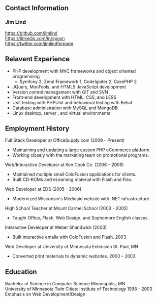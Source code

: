 ## Contact Information

### Jim Lind

https://github.com/jimlind  
https://linkedin.com/in/spoon  
https://twitter.com/jimlindforpope  

## Relavent Experience

 - PHP development with MVC frameworks and object oriented programming
   - Symfony 2, Zend Framework 1, CodeIgniter 2, CakePHP 2 
 - JQuery, MooTools, and HTML5 JavaScript development 
 - Version control management with GIT and SVN 
 - Front-end development with HTML, CSS, and LESS 
 - Unit testing with PHPUnit and behavioral testing with Behat 
 - Database administration with MySQL and MongoDB 
 - Linux desktop, server , and virtual environments 

## Employment History

Full Stack Developer at OfficeSupply.com (2009 – Present)
 - Maintaining and updating a large custom PHP eCommerce platform.	
 - Working closely with the marketing team on promotional programs.

Web/Interactive Developer at Ken Cook Co. (2006 – 2009)
 - Maintained multiple small ColdFusion applications for clients.	
 - Built CD-ROMs and eLearning material with Flash and Flex.

Web Developer at EDS (2005 – 2006)
 - Modernized Wisconsin's Medicaid website with .NET infrastructure.	

High School Teacher at Mount Carmel School (2003 - 2005)
 - Taught Office, Flash, Web Design, and Sophomore English classes.	

Interactive Developer at Weber Shandwick (2003)
 - Built interactive emails with ColdFusion and Flash.	2003

Web Developer at University of Minnesota Extension	St. Paul, MN
 - Converted print materials to dynamic websites.	 2000 – 2003

## Education

Bachelor of Science in Computer Science	Minneapolis, MN  
University of Minnesota Twin Cities: Institute of Technology	1998 - 2003  
Emphasis on Web Development/Design   
